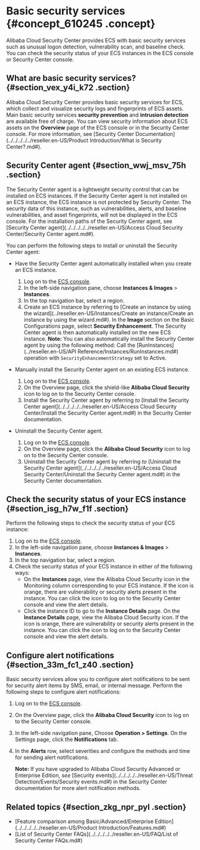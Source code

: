 # Basic security services {#concept_610245 .concept}

Alibaba Cloud Security Center provides ECS with basic security services such as unusual logon detection, vulnerability scan, and baseline check. You can check the security status of your ECS instances in the ECS console or Security Center console.

## What are basic security services? {#section_vex_y4i_k72 .section}

Alibaba Cloud Security Center provides basic security services for ECS, which collect and visualize security logs and fingerprints of ECS assets. Main basic security services **security prevention** and **intrusion detection** are available free of charge. You can view security information about ECS assets on the **Overview** page of the ECS console or in the Security Center console. For more information, see [Security Center Documentation](../../../../../reseller.en-US/Product Introduction/What is Security Center?.md#).

## Security Center agent {#section_wwj_msv_75h .section}

The Security Center agent is a lightweight security control that can be installed on ECS instances. If the Security Center agent is not installed on an ECS instance, the ECS instance is not protected by Security Center. The security data of this instance, such as vulnerabilities, alerts, and baseline vulnerabilities, and asset fingerprints, will not be displayed in the ECS console. For the installation paths of the Security Center agent, see [Security Center agent](../../../../../reseller.en-US/Access Cloud Security Center/Security Center agent.md#).

You can perform the following steps to install or uninstall the Security Center agent:

-   Have the Security Center agent automatically installed when you create an ECS instance.

    1.  Log on to the [ECS console](https://partners-intl.console.aliyun.com/#/ecs).
    2.  In the left-side navigation pane, choose **Instances & Images** \> **Instances**.
    3.  In the top navigation bar, select a region.
    4.  Create an ECS instance by referring to [Create an instance by using the wizard](../reseller.en-US/Instances/Create an instance/Create an instance by using the wizard.md#). In the **Image** section on the Basic Configurations page, select **Security Enhancement**. The Security Center agent is then automatically installed on the new ECS instance.
    **Note:** You can also automatically install the Security Center agent by using the following method: Call the [RunInstances](../reseller.en-US/API Reference/Instances/RunInstances.md#) operation with `SecurityEnhancementStrategy` set to Active.

-   Manually install the Security Center agent on an existing ECS instance.
    1.  Log on to the [ECS console](https://partners-intl.console.aliyun.com/#/ecs).
    2.  On the Overview page, click the shield-like **Alibaba Cloud Security** icon to log on to the Security Center console.
    3.  Install the Security Center agent by referring *to* [Install the Security Center agent](../../../../../reseller.en-US/Access Cloud Security Center/Install the Security Center agent.md#) in the Security Center documentation.
-   Uninstall the Security Center agent.
    1.  Log on to the [ECS console](https://partners-intl.console.aliyun.com/#/ecs).
    2.  On the Overview page, click the **Alibaba Cloud Security** icon to log on to the Security Center console.
    3.  Uninstall the Security Center agent by referring *to* [Uninstall the Security Center agent](../../../../../reseller.en-US/Access Cloud Security Center/Uninstall the Security Center agent.md#) in the Security Center documentation.

## Check the security status of your ECS instance {#section_isg_h7w_f1f .section}

Perform the following steps to check the security status of your ECS instance:

1.  Log on to the [ECS console](https://partners-intl.console.aliyun.com/#/ecs).
2.  In the left-side navigation pane, choose **Instances & Images** \> **Instances**.
3.  In the top navigation bar, select a region.
4.  Check the security status of your ECS instance in either of the following ways:
    -   On the **Instances** page, view the Alibaba Cloud Security icon in the Monitoring column corresponding to your ECS instance. If the icon is orange, there are vulnerability or security alerts present in the instance. You can click the icon to log on to the Security Center console and view the alert details.
    -   Click the instance ID to go to the **Instance Details** page. On the **Instance Details** page, view the Alibaba Cloud Security icon. If the icon is orange, there are vulnerability or security alerts present in the instance. You can click the icon to log on to the Security Center console and view the alert details.

## Configure alert notifications {#section_33m_fc1_z40 .section}

Basic security services allow you to configure alert notifications to be sent for security alert items by SMS, email, or internal message. Perform the following steps to configure alert notifications:

1.  Log on to the [ECS console](https://partners-intl.console.aliyun.com/#/ecs).
2.  On the Overview page, click the **Alibaba Cloud Security** icon to log on to the Security Center console.
3.  In the left-side navigation pane, Choose **Operation \> Settings**. On the Settings page, click the **Notifications** tab.
4.  In the **Alerts** row, select severities and configure the methods and time for sending alert notifications.

    **Note:** If you have upgraded to Alibaba Cloud Security Advanced or Enterprise Edition, *see* [Security events](../../../../../reseller.en-US/Threat Detection/Events/Security events.md#) in the Security Center documentation for more alert notification methods.


## Related topics {#section_zkg_npr_pyl .section}

-   [Feature comparison among Basic/Advanced/Enterprise Edition](../../../../../reseller.en-US/Product Introduction/Features.md#)
-   [List of Security Center FAQs](../../../../../reseller.en-US/FAQ/List of Security Center FAQs.md#)

